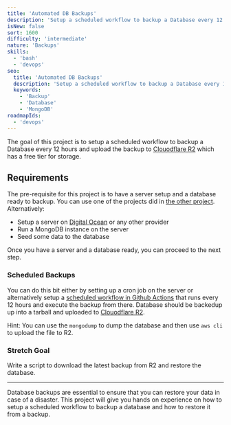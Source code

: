 ```yaml
---
title: 'Automated DB Backups'
description: 'Setup a scheduled workflow to backup a Database every 12 hours'
isNew: false
sort: 1600
difficulty: 'intermediate'
nature: 'Backups'
skills:
  - 'bash'
  - 'devops'
seo:
  title: 'Automated DB Backups'
  description: 'Setup a scheduled workflow to backup a Database every 12 hours'
  keywords:
    - 'Backup'
    - 'Database'
    - 'MongoDB'
roadmapIds:
  - 'devops'
---
```


The goal of this project is to setup a scheduled workflow to backup a Database every 12 hours and upload the backup to [Clouodflare R2](https://developers.cloudflare.com/r2/) which has a free tier for storage.

## Requirements

The pre-requisite for this project is to have a server setup and a database ready to backup. You can use one of the projects did in [the other project](/projects/multi-container-service). Alternatively:

- Setup a server on [Digital Ocean](https://m.do.co/c/b29aa8845df8) or any other provider
- Run a MongoDB instance on the server
- Seed some data to the database

Once you have a server and a database ready, you can proceed to the next step.

### Scheduled Backups

You can do this bit either by setting up a cron job on the server or alternatively setup a [scheduled workflow in Github Actions](https://docs.github.com/en/actions/writing-workflows/choosing-when-your-workflow-runs/events-that-trigger-workflows#schedule) that runs every 12 hours and execute the backup from there. Database should be backedup up into a tarball and uploaded to [Clouodflare R2](https://developers.cloudflare.com/r2/).

Hint: You can use the `mongodump` to dump the database and then use `aws cli` to upload the file to R2.

### Stretch Goal

Write a script to download the latest backup from R2 and restore the database.

<hr />

Database backups are essential to ensure that you can restore your data in case of a disaster. This project will give you hands on experience on how to setup a scheduled workflow to backup a database and how to restore it from a backup.